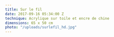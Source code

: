 ```yaml
---
title: Sur le fil
date: 2017-09-16 05:34:00 Z
technique: Acrylique sur toile et encre de chine
dimensions: 65 x 50 cm
photo: "/uploads/surlefil_hd.jpg"
---
```


